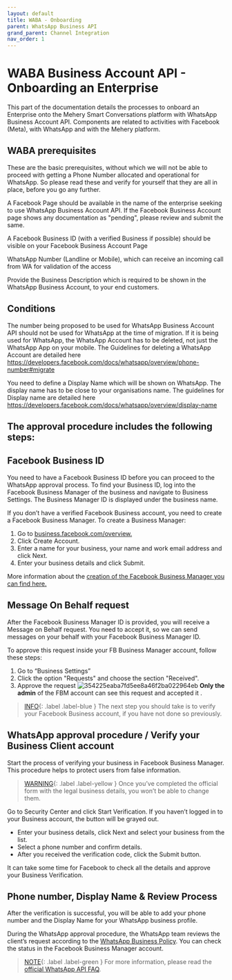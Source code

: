```yaml
---
layout: default
title: WABA - Onboarding
parent: WhatsApp Business API
grand_parent: Channel Integration
nav_order: 1
---
```

# WABA Business Account API - Onboarding an Enterprise

This part of the documentation details the processes to onboard an Enterprise onto the Mehery Smart Conversations platform with WhatsApp Business Account API. Components are related to activities with Facebook (Meta), with WhatsApp and with the Mehery platform. 

## WABA prerequisites

These are the basic prerequisites, without which we will not be able to proceed with getting a Phone Number allocated and operational for WhatsApp. So please read these and verify for yourself that they are all in place, before you go any further.

A Facebook Page should be available in the name of the enterprise seeking to use WhatsApp Business Account API. If the Facebook Business Account page shows any documentation as "pending", please review and submit the same.

A Facebook Business ID (with a verified Business if possible) should be visible on your Facebook Business Account Page

WhatsApp Number (Landline or Mobile), which can receive an incoming call from WA for validation of the access

Provide the Business Description which is required to be shown in the WhatsApp Business Account, to your end customers.

## Conditions

The number being proposed to be used for WhatsApp Business Account API should not be used for WhatsApp at the time of migration. If it is being used for WhatsApp, the WhatsApp Account has to be deleted, not just the WhatsApp App on your mobile. The Guidelines for deleting a WhatsApp Account are detailed here https://developers.facebook.com/docs/whatsapp/overview/phone-number#migrate

You need to define a Display Name which will be shown on WhatsApp. The display name has to be close to your organisations name. The guidelines for Display name are detailed here https://developers.facebook.com/docs/whatsapp/overview/display-name

## The approval procedure includes the following steps:

## Facebook Business ID
You need to have a Facebook Business ID before you can proceed to the WhatsApp approval process. To find your Business ID, log into the Facebook Business Manager of the business and navigate to Business Settings. The Business Manager ID is displayed under the business name. 

If you don’t have a verified Facebook Business account, you need to create a Facebook Business Manager. To create a Business Manager:
1. Go to [business.facebook.com/overview.](https://business.facebook.com/overview)
2. Click Create Account.
3. Enter a name for your business, your name and work email address and click Next.
4. Enter your business details and click Submit.

More information about the [creation of the Facebook Business Manager you can find here.](https://www.facebook.com/business/help/1710077379203657)

## Message On Behalf request

After the Facebook Business Manager ID is provided, you will receive a Message on Behalf request. You need to accept it, so we can send messages on your behalf with your Facebook Business Manager ID.

To approve this request inside your FB Business Manager account, follow these steps:
1. Go to “Business Settings”
2. Click the option "Requests" and choose the section "Received".
3. Approve the request
![354225eaba7fd5ee8a46f2ba022964eb](https://user-images.githubusercontent.com/5462166/134468397-269b7e95-69df-40d3-93a4-d11c82f44e15.png)
**Only the admin** of the FBM account can see this request and accepted it .


> [INFO](){: .label .label-blue } The next step you should take is to verify your Facebook Business account, if you have not done so previously.


## WhatsApp approval procedure / Verify your Business Client account
Start the process of verifying your business in Facebook Business Manager. This procedure helps to protect users from false information.

> [WARNING](){: .label .label-yellow } Once you’ve completed the official form with the legal business details, you won’t be able to change them.

Go to Security Center and click Start Verification. If you haven’t logged in to your Business account, the button will be grayed out.
- Enter your business details, click Next and select your business from the list.
- Select a phone number and confirm details.
- After you received the verification code, click the Submit button.

It can take some time for Facebook to check all the details and approve your Business Verification.

## Phone number, Display Name & Review Process
After the verification is successful, you will be able to add your phone number and the Display Name for your WhatsApp business profile.

During the WhatsApp approval procedure, the WhatsApp team reviews the client’s request according to the [WhatsApp Business Policy](https://www.whatsapp.com/legal/business-policy/). You can check the status in the Facebook Business Manager account.

> [NOTE](){: .label .label-green } For more information, please read the [official WhatsApp API FAQ](https://developers.facebook.com/docs/whatsapp/faq/).

